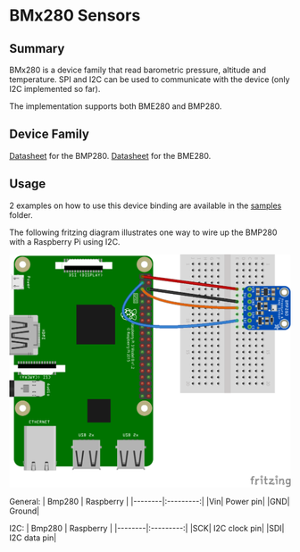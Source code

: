 # BMx280 Sensors

## Summary

BMx280 is a device family that read barometric pressure, altitude and temperature. SPI and I2C can be used to communicate with the device (only I2C implemented so far).

The implementation supports both BME280 and BMP280.

## Device Family

[Datasheet](https://cdn-shop.adafruit.com/datasheets/BST-BMP280-DS001-11.pdf) for the BMP280.
[Datasheet](https://ae-bst.resource.bosch.com/media/_tech/media/datasheets/BST-BME280-DS002.pdf) for the BME280.

## Usage

2 examples on how to use this device binding are available in the [samples](samples) folder.

The following fritzing diagram illustrates one way to wire up the BMP280 with a Raspberry Pi using I2C.

![Raspberry Pi Breadboard diagram](samples/rpi-bmp280_i2c.png)

General:
| Bmp280 | Raspberry |
|--------|:---------:|
|Vin| Power pin|
|GND| Ground|

I2C:
| Bmp280 | Raspberry |
|--------|:---------:|
|SCK| I2C clock pin|
|SDI| I2C data pin|

